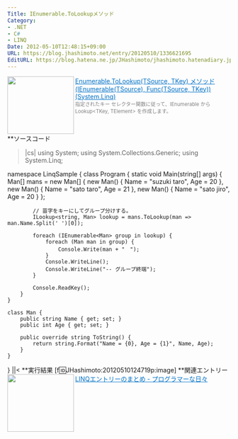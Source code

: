 ```yaml
---
Title: IEnumerable.ToLookupメソッド
Category:
- .NET
- C#
- LINQ
Date: 2012-05-10T12:48:15+09:00
URL: https://blog.jhashimoto.net/entry/20120510/1336621695
EditURL: https://blog.hatena.ne.jp/JHashimoto/jhashimoto.hatenadiary.jp/atom/entry/12921228815717256314
---
```


<a href="http://msdn.microsoft.com/ja-jp/library/bb549073.aspx" target="_blank"><img class="alignleft" align="left" border="0" src="http://capture.heartrails.com/150x130/shadow?http://msdn.microsoft.com/ja-jp/library/bb549073.aspx" alt="" width="150" height="130" /></a><a style="color:#0070C5;" href="http://msdn.microsoft.com/ja-jp/library/bb549073.aspx" target="_blank">Enumerable.ToLookup(TSource, TKey) メソッド (IEnumerable(TSource), Func(TSource, TKey)) (System.Linq)</a><a href="http://b.hatena.ne.jp/entry/http://msdn.microsoft.com/ja-jp/library/bb549073.aspx" target="_blank"><img border="0" src="http://b.hatena.ne.jp/entry/image/http://msdn.microsoft.com/ja-jp/library/bb549073.aspx" alt="" /></a><br><span style="color: #808080;font-size: 80%;">指定されたキー セレクター関数に従って、IEnumerable<T> から Lookup<TKey, TElement> を作成します。</span><br style="clear:both;" />
**ソースコード
>|cs|
using System;
using System.Collections.Generic;
using System.Linq;

namespace LinqSample {
    class Program {
        static void Main(string[] args) {
            Man[] mans = new Man[] { 
                new Man() { Name = "suzuki taro", Age = 20 },
                new Man() { Name = "sato taro", Age = 21 },
                new Man() { Name = "sato jiro", Age = 20 }
            };

            // 苗字をキーにしてグループ分けする。
            ILookup<string, Man> lookup = mans.ToLookup(man => man.Name.Split(' ')[0]);
            
            foreach (IEnumerable<Man> group in lookup) {
                foreach (Man man in group) {
                    Console.Write(man + "　");
                }
                Console.WriteLine();
                Console.WriteLine("-- グループ終端");
            }

            Console.ReadKey();
        }
    }

    class Man {
        public string Name { get; set; }
        public int Age { get; set; }

        public override string ToString() {
            return string.Format("Name = {0}, Age = {1}", Name, Age);
        }
    }
}
||<
**実行結果
[f:id:JHashimoto:20120510124719p:image]
**関連エントリー
<a href="http://d.hatena.ne.jp/JHashimoto/20120309/1331283458" target="_blank" rel="nofollow"><img class="alignleft" align="left" border="0" src="http://capture.heartrails.com/150x130/shadow?http://d.hatena.ne.jp/JHashimoto/20120309/1331283458" alt="" width="150" height="130" /></a><a style="color:#0070C5;" href="http://d.hatena.ne.jp/JHashimoto/20120309/1331283458" target="_blank" rel="nofollow">LINQエントリーのまとめ - プログラマーな日々</a><a href="http://b.hatena.ne.jp/entry/http://d.hatena.ne.jp/JHashimoto/20120309/1331283458" target="_blank"><img border="0" src="http://b.hatena.ne.jp/entry/image/http://d.hatena.ne.jp/JHashimoto/20120309/1331283458" alt="" /></a><br style="clear:both;" />
